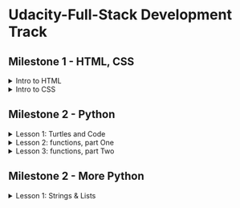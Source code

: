 # Udacity-Full-Stack Development Track
 
## Milestone 1 - HTML, CSS
<details>
  <summary>Intro to HTML </summary>

  ### 1.1- Intoduction
  - The web is a collection of documents written in html.
  - **Hypertext**: is a form of text in which documents can refer(link) to other documents and resources.
  - The web is a hypertext system.
  ### 1.2- Web pages and servers
  - Web pages are usually stored on servers.
  - A server is a special computer that isn't fundamentally different from your personal computer, but they have a programs on them that answers the browser's requests.
  - All of the resources you see on a web page stored on the same server or from other web servers.
  - Usually, to load a web page, your browser sends a request for that page to a server.
  - Hypertext transfer protocol(HTTP): The rules of how the requests and responses are work.
  - The difference between addresses with http: and https: is whether the browser uses encryption to keep your data private (the S stands for Secure).
  - A web browser is an application, like Chrome, Firefox, Edge, or Safari, that is designed for displaying web pages.
  - HTML: Hypertext Markup language, is the language that provides the structure and the text of web page.
  ### 1.3- HTML and programming
  - Syntax: is a grammer rule of a language(Rules for how could you put your code together).
  - Formalism: Computers are stupid :"D. Computer take code literally, word for word letter for letter.
  - Nesting: Some bits of code is inside other bits of code in an orderly way.
  - Ther's a lot of Help and alot of people learing code and there is a lot of resources to help.
  - One of the most important resouces is documentations.
  - [MDN](https://developer.mozilla.org/en-US/)
  ### 1.4- Text Edittor and files
  - make file and save it with .html to open inside the browser.
  ### 1.5- The Job of HTML
  - Html is made of:
    - Text that the user will actually read in the browser.
    - Markup which tells the browser what that text should look like, how it's arranged, and within markups there can be resources.
    - Resources to include other files and documents like images and videos.
  ### 1.6- Markup
  - Markup is a text wich has special meaning.
  - it calles Tags.
  - tags always open with < and ends with > wich is usally calles angle brackts.
  - An opening tag marks the beginning of an element.
  - An closing tag marks the ending of an element.
  - Technically, < em >Hello!</ em > is an element.
  ### 1.7- Breaks and empty elements
  - Browser Collapse all witespaces together, So we don't see the line breaks we put on it.
  - Whitespace includes spaces, tabs, and line breaks. When the browser displays an HTML file, it treats a run of whitespace as a single space character. In order to create a line break that will show up in the browser, use the <code> br </code> tag.
  ### 1.8- Paragraphs
  - we use Paragraphs to markup all of Paragraphs.
  - using paragraph tags instead line break to tell the browser about the structure of our text.
  ### 1.9- Lots of elements
  - <code>sub</code>  and <code>sup</code> stand for "subscript" and "superscript". Originally, HTML started out as a tool for scientific and academic work; and these are really useful for science and math, like writing x2+3x+4 = 1 or chemical formulas like H2O.
  ### 1.10- Nested elements
  - Element can be inside other element.
  - Html can't be Overlap like this:
  ```
  <em> Text <sup> Text </em> text </sup>
  ```
  ### 1.11- Block and inline
  - <code>p</code> is a block element, which means the browser creates a box around it. It also generates a margin around this box, to visually separate the paragraph from surrounding elements.
  - <code>br</code> is an inline element that just creates a line break. It doesn't have a box around it and doesn't create any margin.
  - [Block Elements](https://developer.mozilla.org/en-US/docs/Web/HTML/Block-level_elements#Elements).
  - [Inline Elements](https://developer.mozilla.org/en-US/docs/Web/HTML/Inline_elements#Elements)
  ### 1.12- Practice — The div element
  - The <code>div</code> is short for division, because that's what this element is for—you can use it to divide up the page into different sections.
  - Like the paragraph <code>p</code> element, the division <code>div</code> element has an invisible box around it—and just like <code>p</code>, it can have a border, a margin, a width, a height, and so on.
  - But a <code>p</code> element is specifically meant to contain text. In contrast, the <code>div</code> element is a generic container for whatever other elements you might want to put inside. You can use the div element to organize the content and divide the page into sections.
  ### 1.13- Lists and implied close tags
  - The default display of an unordered list (ul) uses bullet points. The default display of an ordered list (ol) uses numbers.
  - <code>li</code> can be only occur inside <code>ol</code> or <code>ul</code> tags. so that li is an element for which the closing tag is optional.
  - when browser see <code>li</code> opening tag it knows that the previous <code>li</code> must be done, so the closing tag is optional.
  - But <code>ul</code> and <code>ol</code> tags must have closing tag.
  - if we leave off the closing <code>ol</code> or <code> ul </code>, then the browser will not know when our list ends! It will simply treat everything that comes after that point as part of the list
  - The <code>p</code> element is another example of an element for which the closing tag is optional.
  - when you leave off an optional closing tag, it is still implied—that is, the browser will figure out where the element should be closed, even though you didn't explicitly tell it.

  ### 1.14- Nested lists
  ```
  <ul>
    <li>Mammals
      <ol>
        <li>Raccoons
        <li>Gorillas
      </ol>
    <li>Reptiles
      <ol>
        <li>Iguanas
        <li>Cobras
      </ol>
    <li>Birds
      <ol>
        <li>Ostriches
        <li>Ravens
      </ol>
  </ul>
  ```
  ### 1.15- Practice — Indentation
  - Instead of writing like this:
  ```
  <p>
  Does indentation matter?
  </p>
  ```
  - Use Indentation
  ```
  <p>
      Does indentation matter?
  </p>
  ```
  ### 1.16- Practice — Implied close tags
  - Without the closing <code>p</code> tag, the browser will still close the element automatically—but not until it sees the next <code>p</code> element starting. So all of the text up until that point gets included in the contents of the blue p element.
  - With <code>li</code> and <code>p</code>, the browser can figure out where to close the element. But with an element like strong, there's no way for the browser to know where you want the emphasis to stop!
  - The <code>br</code> element is a void element— it doesn't have any contents (unlike <code>p</code>, which does have contents!).
  ### 1.17- Web addresses
  - URL: Uniform Resource Locator.
    - Uniform: Standerized
    - Resource: file or other data object
    - Locator: address for finding something.
  - A fully-qualified URL contains:
    - http, https, file -> protocols
    - :// -> separate protocol from the next part.
    - ex.com -> the domain name, which tells the browser what server to connect to.
    - file -> no domain followed it.
    - / -> file path.
    -  When you're linking to the top page (or home page) of a site, the URL does not need a file path after the domain name.
    - If we look at the URL for a file on your local system, we must give the file path instead of domain.
  ### 1.18- Links and the <code>a</code> tag
  - The web is based on the idea of hypertext.
  - ```<a href="http://example.net/stuff.html">Example Page</a>```: anchor element
    - href="http://example.net": hypertext reference attribute
    - The Example Page: contents (what the user actually clicks on)
    - </ a >: closing anchor tag
  ### 1.19- Adding images
  - ```<img src="https://fakeurl.example.net/fish.png" alt="Fish">```:
    - <code>src</code> -> url of the image file(it doesn't copy the file it just tell the browser where   to find it)
    - <code>alt</code> -> description of the image, (displayed if the file is missing or the user's network connection stops before the image is loaded or if the user can't see the image for instance if they are blind).
    - empty element -> No closes tag.
  - To create an image that is a link, put an img element between the open and close tags of an <code>a</code> element.
  - for instance:
  ```<a href="https://google.com"><img src="glogo.png" alt="Google!"></a>```
  
  ### 1.20- Files and relative URLs
  - Relative URLs Is a url that has the path of the file in the local computer
  - a url without :// the browser will treat it as a relative url and look for it as s file inside the computer.
  ### 1.21- Practice — Images and relative URLs
  -  attributes always go inside the start tag of an HTML element.
  - [placekitten](https://placekitten.com/)
  - [placebear](https://placebear.com/)
  ### 1.22- Documents: The DOCTYPE tag
  ``` <!DOCTYPE html> ```
  - without this tag browser will go into quirks mode, which trying to be compatable with older versions of html.
  ### 1.23- Documents: Head and body
  ```
  <!DOCTYPE html>
  <html lang="en">
    <head>
      <title>Title of your page</title>
    </head>
    <body>
      Content goes here! (Things like paragraphs, links, and images.)
    </body>
  </html>
  ```
  - **Are head and body required?**
  - In one sense, no, but in another sense, yes.
  - The grammar of HTML does not require that you literally write a <head> or <body> tag in your HTML code. Many web developers do write these. However, if you don't, the browser will attempt to place them into your code itself.
  - It needs to put the head element around certain elements that belong there, such as title; and to put the body element around the elements that form the document's body. This means that all the head elements must appear first, and the body elements after.
  ### 1.24- Validating HTML
  - Web browsers are very lenient about how they interpret HTML. They work around small errors and omissions.
  - [validator](https://validator.w3.org/)
  
</details>

 
<details>
  <summary>Intro to CSS</summary>

  ### 2.1- Starting with style
  - CSS -> cascading style sheet.
  - language for descriping the visual appearance of the web pages, including properites such as layout, colors and fonts.
  ### 2.2- Developer tools
  - Developer Tools makes this representation look like HTML, because that's a convenient way for web developers to see what's going on in the page. But the view that you see in Elements is actually a picture of the way the browser thinks about the page internally — not just a copy of the original HTML file.
  - **Google Chrome**: Open the Chrome menu at the top right of the browser window (the three vertical dots), select and select Tools > Developer Tools, OR
  - Right-click on any page element and select Inspect.
  ### 2.3- Text to trees
  - Text edittor -> made of text.
  - Browser -> image made of pixels.
  - The Browser reads html and it turns the code into the editor into a map(tree), and then tutns it into screen.
  - This kind of data structure called tree structure because each element can have a branch.
  - DOM -> Document object model, the particular tree structue for html.
  - DOM has tree structure for each html element.
  ### 2.4- Tree structure
  - Tree structure: Not diagram, it's data structure, a way that information can be organized.
  - Rules for trees structure:
    - The tree starts with a single node, the root, which has no incoming branches(no parent).
    - Each node can have branches to new nodes(Childrens).
    - Each (non-root) node can have only one incoming branch(one parent).
  ### 2.5- Trees to boxes
  - Tree structure tuns into boxs.
  - Each element displayed into a box.
  ### 2.6- Styling HTML directly
  - The first way is to use the style attribute to apply style directly to an HTML element.
  - The second way is to use the style element along with a ruleset.
  - when styles are applied directly to an HTML element using the style attribute, these are called inline styles.
  - The idea is that the style is being applied directly in the same line as the HTML element that it is styling.
  ### 2.7- Practice — Multiple styles
  ```<p style="color: blue; text-align: center;">Hello world!</p>```
  ### 2.8- Practice — Quotes or no quotes?
  - The quotes indicate where an attribute value starts and stops, even if there are spaces inside it.
  - An attribute value: the part that comes after the = sign.
  ```<p style=color: blue; text-align: center;>Hello world!</p>```
  - When we remove Quotes, the browser thinks <code>text-align:center;</code> is an attribute name not value.
  ### 2.9- Practice — Styling HTML separately
  - CSS is a different language from HTML. That means that it has its own syntax (or grammar), which is different from the syntax for HTML.
  ### 2.10- CSS syntax
  - There are two rulesets here. Each one has a selector and a block of rules.
  - The selector occurs at the start of each ruleset, and describes what elements the ruleset will be applied to.
  
  ```
    li {
      color: green;
      margin:20px;
    }
  ```
  - <code>li</code> -> selector
  - <code>color: green;</code> -> declaration / rule 
  - <code>{color: green;margin:20px;}</code> -> declaration block
  - <code>color:</code> -> property
  - <code>green;</code> -> value
  ### 2.11- Selectors: Type
  - Type selectors are written using just the type name.
  ### 2.12- Selectors: Class and ID
  - class: is a group of things with the same characteristic.
  - Whenever you see a CSS selector starting with a dot, you know you're looking at a selector that applies to the class of elements.
  ### 2.13- Selectors: Combining
  - [MDN](https://developer.mozilla.org/en-US/docs/Learn/CSS/Building_blocks/Selectors)
  ### 2.14- What's so "cascading" about CSS?
  - The term "cascading" in Cascading Style Sheets refers to the way that style properties "cascade" down the DOM tree, starting at the top. A style applied to the body element will affect the entire document. A style applied to a lower-level element will affect that element and all its descendants.
  - A style applied at a lower level can override a style at a higher level. For instance, if the body has color: red but a paragraph within the body has color: blue, the blue will apply to that paragraph and to any elements inside it:
  
  ```
    <style>
      body { color: red; }
      p { color: blue; }
    </style>
    <body>
      <p> This will be blue, not red. <br>
        <em> Same with this. </em> </p>
    </body>
  ```
  ### 2.15- Units
  - CSS allows you to specify heights (and other distances) using inches or centimeters, but a yard (36 inches) is a much larger unit than we usually use on the web.
  - The CSS unit em is named for the size of the letter "M", and comes from print typography. The HTML element < em > is short for "emphasis". They're spelled the same, and often pronounced the same, but they have no other relation between them at all.

  ### 2.16- Boxs
  - Each element is inside a box.
  ```
    <style>
      .blue_box {
        border: 10px solid blue;
        padding: 0.5em;
        width: 150px;
        height: 100px;
      }
    </style>

    <div class="blue_box">Hooray, a box!</div>
  ```
  ### 2.17- Percentages
  - The width property only changes the width of the contents. The padding, border, and margin are not included in the width (so they add extra width around the sides of the box!).
  ### 2.18- Learning more CSS
  - Use Reference and search engine.
  - [Reference](https://developer.mozilla.org/en-US/docs/Web/CSS/Reference).
  ### 2.19- Separating style
  - Linking stylesheets: To link to a stylesheet in your HTML file, add a link element to the head of the HTML file. The syntax for the link element is just like this:
  ```
    <link rel="stylesheet" href="style.css">
  ```
  - If you are linking to a stylesheet located on another web server, you will use a full URL in the href attribute. If you're linking to one that's in the same directory as your HTML file, you can just use the filename as a relative URL.
  ### 2.20- Color
  - In browser each primary color(red, green, blue) can have 256 possible values.
  - Each primary color is stored in a single byte, a space in memory that can hold a number from 0 to 255.
  - In all cases, we need to give the amount (or you could say the intensity) of each of the three primary colors: red, green, and blue (RGB).
  - We've been using the words "amount" and "intensity". What we really mean by this is the brightness of the light. Higher values indicate brighter (more intense) light, and lower values indicate darker (less intense) light.
  - By mixing different levels of red, green, and blue, we can get different colors, at different levels of brightness.
  - To make gray, use equal amounts of red, green, and blue. But if all three colors are equal to zero, you'll get black; and if all three are the maximum value (255, FF, or 100%) you'll get white.
  - what about hex values, like #00cc66 or #99ccff? These look strange, but they work the same way. Each pair of digits is a number that gives the intensity of red, green, or blue. The reason these values look strange is because they're in a different number system—instead of the decimal system that we are used to working with, these numbers are given in the hexadecimal system.
  - Hexadecimal is not as complex as it might appear. Instead of having 10 digits (0, 1, 2, 3, 4, 5, 6, 7, 8, 9), hexadecimal has 16. Since we don't have 16 number symbols, hexadecimal counts up to 9 and then starts using letters.
  ### 2.21- Practice — Searching for properties
  - Even experienced developers don't have every single property memorized. Fortunately, it's usually easy to find what you need by looking it up in the documentation or using your favorite search engine.
  - Most of the time, you can simply type in "CSS", followed by some words related to the property. For example, if you want to know how to set the background color, searching for "css background color" will turn up the results you're looking for.
  ### 2.22- fonts
  - use font-family property.
  - [Get Started with the Google Fonts API](https://developers.google.com/fonts/docs/getting_started)
  - [Google fonts](https://fonts.google.com/).
  ### 2.23- Practice — Fonts
  - We can style fonts using a bunch of separate declarations, like this:
  ```
    font-weight: bold;
    font-style: italic;
    font-size: 14pt;
    text-decoration: underline;
  ```
  - Or we can combine all of this styling info into one declaration, by using the short-hand font property. This can be very convenient!
  - What's not so convenient is that the values for the font property have to be in a certain specific order or they won't work. This is a great example of why it's important to get comfortable looking things up in the documentation.
  - [Font Shorthand Gotchas](https://css-tricks.com/almanac/properties/f/font/)
  - what's a "gotcha"? In computer science, a gotcha is some feature of the code that is likely to trip you up and cause a mistake—in this case, the CSS language makes it easy to write a font declaration that seems like it should work, but that is really in the wrong order.
  ### 2.24- Practice — Meaning vs. style
  - Something you may have wondered is why we have both <strong></strong> and font-weight: bold;. If you want to bold some text, it seems like you could use either of these—and they would have the same results.
  - And the same seems to be true of <em></em> and font-style: italic;.
  - Why would we need CSS style properties like font-weight and font-style, when we already have HTML elements like em and strong?
  - There are a couple of reasons for this.
  - The historical reason is that HTML was created before CSS, but the engineers who designed CSS wanted it to provide more customization than HTML alone did. The default way to show emphasis is by styling it as italic. But we don't have to do it that way — we can use CSS to override the default styles. For example, we could say that we want emphasized text to be red, or in a larger font size.
  - But the differences go deeper than that. HTML code isn't only used by browsers that display on the screen. It's also used by search engines, smart speaker apps, and other programs. Those programs can't see "boldface" or "italics", but they still need to know which text on a page is more important.
  - The <code>em</code> and <code>strong</code> elements specify the meaning of their contents. In contrast, the CSS style properties are just specifying the visual appearance.
  - To repeat this in more general terms: the HTML indicates what the contents mean, while the CSS indicates how the contents should look. Web programmers refer to this as semantic markup — using markup to indicate meaning, not just appearance.
  - For example, if we place some text inside an <code>em</code> element, this is our way of indicating that this text should be emphasized in some way. But to a program that's reading the page aloud to the user, it won't use italics; it will use tone of voice. And even in a page that _is_ displayed to the user, you might want it to be emphasized using color or another property, instead of with italics.
  ### 2.25- Practice — Containers
  ```
    <style>
      .box{
        width: 100px;
        height: 100px;
        text-align: center;
        font-size: 30px;
        font-weight: bold;
        font-family: sans-serif;
        float: right;
      }
    </style>
    <div class="box red">red</div>
    <div class="box green">green</div>
    <div class="box yellow">yellow</div>
  ```
  - Each box gets floated individually, which causes them to line up in a horizontal row rather than staying in a vertical stack.
  - behavior changes if we first put the three boxes inside a container <code>div</code>.
  ```
    <style>
      .box{
        width: 100px;
        height: 100px;
        text-align: center;
        font-size: 30px;
        font-weight: bold;
        font-family: sans-serif;
      }
      .container{
        float: right;
      }
    </style>
    <div class="container">
      <div class="box red">red</div>
      <div class="box green">green</div>
      <div class="box yellow">yellow</div>
    </div>
  ```
  ### 2.26- flexbox
  - [MDN](https://developer.mozilla.org/en-US/docs/Web/CSS/CSS_Flexible_Box_Layout/Basic_Concepts_of_Flexbox)
  ### 2.27- Practice — Flexbox
  - When using flexbox, it's important to understand how the size of the container element affects the layout of the boxes that are inside of it.
  ### 2.28- Replicating a design
  ```
    /* CSS  */
    ul{
      display: flex;
      flex-wrap: wrap;
      width: 335px;
      padding: 5px;
    }

    li{
      width: 95px;
      height: 95px;
      list-style: none;
      text-align: center;
      background-color: #89c9ff;
      margin: 5px;
      font: bold 80px sans-serif;
      border: 1px solid #000
    }
  ```

  ```
    <!DOCTYPE html>
    <html lang="en">
      <head>
        <title>Tic Tac Toes</title>
        <link rel="stylesheet" href="tictactoe.css">
      </head>
      <body>
        <ul>
          <li>X
          <li>
          <li>O

          <li>
          <li>X
          <li>O

          <li>X
          <li>O
          <li>
        </ul>
      </body>
    </html>
  ```

</details>


## Milestone 2 - Python
<details>
	<summary>Lesson 1: Turtles and Code</summary>

  ### 3.1- Starting out
  - **A program**: is a set of instructions for a computer. A program is made up of lines of code. Each line tells the computer a particular detail of those instructions.
  ### 3.2- Drawing with turtles 
  - turtles: A data object that knows how to draw lines on the screen.
  ```
    import turtle
    fred = turtle.Turtle()
    fred.color("red")
    fred.forward(100)
    fred.right(135)
    fred.forward(140)
    fred.right(135)
    fred.forward(100)
  ```
  ### 3.3- Variables
  - variable: A connection between a name in the code and some data in the computer’s memory.
  - assignment statement: <code>fred = turtle.Turtle()</code>
  - <code>fred</code>: gives the name of the variable
  - <code>=</code>: takes the thing on the right and assigns it to the name on the left
  - <code>turtle.Turtle()</code>: creates a new turtle data object in memory
  ### 3.4- Changing colors
  - colors in turtle code is a string.
  - Strings in Python code always appear in quotes. The string "123" is different from the number 123.
  - right(deg): When we want the turtle to turn right, we have to tell it how far to turn, and we use degrees of angle to do it.
  ### 3.5- Changing shapes
  - An integer: is a whole number with no fraction or decimal part. Integers can be positive, zero, or negative (like -5).
  - In Python, a list is written with square brackets around it, and commas separating the items.
  ### 3.6- Finding errors
  - python run code from top to the bottom.
  - The purpose of an error message is to tell you what might be wrong, and to point to the part of your code (usually, the line number) where the problem was detected.
  ### 3.7- Modules and methods
  - Python is a case-sensitive programming language: the case or capitalization of the letters matters.
  - A module: is a file with some useful code, which we can import into our program.
  - A method: is a named block of code that can be called to get the module to do something.
  - The import turtle statement: tells Python that you want to use the turtle module in your code.
  - <code>amy.forward(100)</code>: We're calling the <code>forward</code> method on a <code>Turtle</code> object named <code>amy</code>, and giving it the input <code>100</code>.
  ### 3.8- Comments
  - a comment is a message for human readers. The computer ignores comments when running the code. In Python, a comment line begins with <code>#</code>.
  - Comments can help make your program a lot easier to understand. 
  - Comments can also be a handy tool for experimenting with your code. If you want to temporarily "turn off" some code so that it doesn't run.
  - <code>amy.penup()</code> : Deactivate the pen so that the turtle stops drawing when moving.
  - <code>amy.pendown()</code> : Activate the pen so that the turtle starts drawing when moving.
  It's probably surprising that <code>amy.speed(0)</code> is the fastest speed. A speed of 0 means that no animation takes place to show the turtle moving—instead, the turtle jumps instantly from one spot to the next.
  ### 3.9- Practice — Order matters
  - by default, Python will run each line of code in order, from top to bottom. That means that the order in which you put the lines of code in your program can make a big difference.
  ### 3.10- Using variables
  Being able to assign a value to a variable <code>favorite_color = "cyan" </code>
  ... and then use this variable to do stuff elsewhere in your code ...
  <code>mary.color(favorite_color)</code>... is an important skill to have as a programmer!.
  - <code>blah = "purple"</code>: is a bad name because it makes the program harder for human beings to understand.
  - you can assign all sorts of other things to variables too, like lists and integers.
  ### 3.11- Looping
  ```
  for side in [1, 2, 3, 4, 5]:
      amy.forward(100)
      amy.right(72)
  ```
  - In this loop, what matters is the number of things there are in the list. For now, it doesn't matter what those things are — it just matters how many of them are in the list.
  - <em>Indentation</em> is how we indicate that a line of code is <em>inside</em> the loop.
  - In Python, indentation is important!
  - we can use whatever word we want in place of side.
  ### 3.12- Lists and loops
  - In Python, a list of items is written with square brackets around it, and commas separating the items.
  ```
  for side in [1, 2, 3, 4]:
      george.forward(100)
      george.right(90)
  ```
  -  Lists and for loops work closely together. But in the above example, we're not actually using the numbers in the list — we're just using the fact that there are four of them.
  -  we can use the numbers in the list, in the code that's inside the for loop.
  ```
  import turtle

  lengths = [10, 20, 30, 40, 50, 60, 70, 80]

  dizzy = turtle.Turtle()
  dizzy.color("blue")
  dizzy.width(5)

  for length in lengths:
      dizzy.forward(length)
      dizzy.right(90)
  ```
  - The lengths variable refers to a section of the computer's memory that contains the list [10, 20, 30, 40, 50, 60, 70, 80, 90, 100].
  - Each time the loop runs, the <code>length</code> variable gets assigned a single item from the<code>lengths</code> list.
  - The key idea behind all of this is that a for loop has a special variable built into the first line of the loop. In these examples, the variable is called length.
  ### 3.13- Practice — Loop variables
  ```
  for length in [10, 20, 30, 40, 50, 60]:
      length = 100
      dizzy.forward(length)
      dizzy.right(90)
  ```
  - The first line of the loop will assign a new value to length each time the loop runs. But then, the second line (length = 100) will re-assign length to the value 100. Thus, dizzy moves forward by 100 pixels every time.
  ```
  for length in [10, 20, 30, 40, 50, 60]:
      dizzy.forward(length)
      length = 100
      dizzy.forward(length)
  ```
  - dizzy goes forward by a length of 10, and then again by a length of 100 (for a total of 110).
  ### 3.14- Mystery shape
  - angles can be used in the for loop with different values.
  ### 3.15- Loops within loops
  - Nested loops.
  ```
  import turtle
  anna = turtle.Turtle()
  for path in [1, 2, 3, 4]:
      for step in [1, 2, 3]:
          anna.forward(10)
  ```
  - The inner loop runs three times for each pass through the outer loop, and the outer loop runs four times.
  - The turtle goes forward 10 pixels each time <code>anna.forward(10)</code> is called, and this happens 12 times total, because 4 × 3 = 12. So it goes 120 pixels forward in total.
  ### 3.16- Practice — Turtle methods
  - <code>anna.width(10)</code> : Change how thick the line is.
  - <code>anna.speed(0)</code> : Draw as fast as possible.
  - <code>anna.penup()</code> : Stop drawing.
  - <code>anna.pendown()</code> : Start drawing.
  - [Turtle Documentation](https://docs.python.org/3/library/turtle.html)

  ### 3.17- Practice — More loop variables
  - Remember, the first line of a for loop comes with a special sort of variable. We say it's a "special" variable because of the fact that each time the loop runs, the variable gets assigned the next value from the list. You don't see any assignment statements, but that's how for loops work.
  ### 3.18- Thinking about errors
  - There are really three major kinds of errors that come up in programming: syntax errors, usage errors, and logic errors.
  - Syntax errors are like spelling errors. When you're learning a new language, you'll probably make a lot of them. But once you're used to the language, you'll make very few.
  - Usage errors, This is when you ask the computer to do something that doesn't make sense. Ex: <code>alison.forward("orange")</code>
  - logic errors: The program runs fine — it doesn't crash — but it doesn't do what you wanted it to do, because what you wrote isn't what you meant. These are what people mean when they say, "The computer doesn't do what you want it to; it only does what you tell it to do."
  - **Indentation**: 
  ```
  for a in [1, 2, 3]:
      # code here will run 3 times.
      for b in [4, 5, 6]:
          # code in here will run 9 times
      # but code here will run only 3 times!
  ```
  ### 3.19- Rainbow turtles
  ```
  import turtle
  mai = turtle.Turtle()
  rainbow = ["red", "orange", "yellow", "green", "blue", "purple"]


  # Write whatever code you want here!
  mai.width(5)
  mai.speed(0)

  for color in rainbow:
      mai.color(color)
      for inner in [1,2,3,4,5]:
          mai.forward(50)
          mai.right(144)
      mai.right(60)
      mai.penup()
      mai.forward(50)
      mai.pendown()
      mai.hideturtle()
  ```
  ### 3.20- Review
  - A method call asks an object, such as a turtle, to perform some action, such as moving forward. A method call can take additional inputs.
  - Quotes are how we indicate a string value in Python.
  - NameError is a really common error message from Python, and it means that the code tried to use a variable before defining it. For instance, <code>matthew.right(45)</code> will give a NameError if you don't have a turtle named matthew yet.

</details>

<details>
	<summary>Lesson 2: functions, part One</summary>
  
  ### 4.1- Statements
  - There are two kinds of Statements:
    - Simple Statements
    - compound Statements
  - Simple Statements:
    - <code>sides = 12</code>: Assignment Statement.
    - <code>import turtle</code>: import Statement.
    - <code>mary.color("purple")</code>: Method call Statement.
  - Compound Statements Controls:
    - **Whether** the code runs.
    - **When** the code runs.
    - **How many** times the code runs.
  - **Control Flow**: is the order in which statements are executed in a piece of code.
  - The default control flow is from the top to the bottom.
  - Compound Statements change the default control flow.
  ### 4.2- The range function
  - The best programmers write fewer lines of code rather than more.
  - The list <code>[0, 1, 2, 3, 4, 5, 6]</code> has seven items, so we'll write <code>range(7)</code> instead.
  ### 4.3- Crunching numbers (1/2)
  - Expression: Is a piece of code that resolves to some values.
  - <code>5 + 9 * 2</code> -> Expression.
  - <code>+, * </code> -> Operators.
  - <code>5, 9, 2</code> -> Operands.
  - Some Usage for Expressions:
  ```
    howard = turtle.Turtle()
    for side in [1, 2, 3, 4, 5, 6, 7, 8, 9, 10]:
      howard.forward(side * 10)
      howard.right(90 - side)
  ```
  - Dividing 360 by <code>sides</code> will give the correct turning angle for any number of sides.
  ```
    sides = 5
    length = 100
    t = turtle.Turtle()
    t.color("orange")
    for side in range(sides):
        t.forward(length)
        t.right(360 / sides)
  ```
  ### 4.4- Crunching numbers (2/2)
  - To drow This shape:
  
  <p><img src="https://video.udacity-data.com/topher/2018/March/5ab5dd13_spirangle/spirangle.png"/></p>
  
  ```
  import turtle
  t = turtle.Turtle()
  t.color("cyan")

  for side in range(19):
      t.forward(side*10)
      t.right(120)
  ```
  ### 4.5- What's a function?
  - A function is a block of code that has a name, but that doesn't run until we tell it to.
  - We can tell a function to run by <em>calling</em> that function.
  - To <em>call</em> a function, use the name of the function, followed by parentheses.
  - **Callable code**: is the code that will only run when a call statement is used.
  -  A function call like <code>range(100)</code> do:
    - Runs the code in the function.
    - Passes <em>input</em> to the function.
    - Gets back some <em>output</em> from the function.
		
  - A **method** is a function that's associated with an object. It is a special kind of functions.
  - Every method is a function but not Every function is a method.
  - <code>edna.home()</code> is a call to the method named home on an object named <code>edna</code>.
  - <code>max(23, 17)</code> is a call to the function named <code>max</code>.
  - **Argument**: is a value that we can pass to a function when we call that function.
	
  ### 4.6- Defining functions

  ```

  def spiral():
      t = turtle.Turtle()
      t.color("cyan")
      for n in range(100):
          t.forward(n)
          t.right(20)

  spiral()

  ```
  ### 4.7- Parameters and arguments
  - When we define a function, we specify its parameters: <code>def spiral(sides, turn, color, width): </code>
  - When we call a function, we specify its arguments: <code>spiral(150, -30, "blue", 10) </code>
  - Parameters are just variables: Because the variable, is given as part of the function definition, we call it a parameter.
  - Arguments are just inputs: it's just some input that we pass to a function.
  - When we say that it "passes" this argument, all we mean is that it assigns this number to the corresponding parameter.
  - "passing an argument to a function" is really just another way that we can assign a value to a variable.
  <p> <img src="https://video.udacity-data.com/topher/2018/September/5ba5c286_arguments-to-parameters/arguments-to-parameters.png"/> </p>
  
  ### 4.8- Defining a <code>draw_square</code> function
  - function has to be defined before we can call it — otherwise, we'll get an error.
  - we only have to define the function one time in our program.
  ```
  import turtle
  jack = turtle.Turtle()
  jack.color("yellow")

  def draw_square():
    for side in range(4):
      jack.forward(100)
      jack.right(90)

  draw_square()

  for square in range(80):
    draw_square()
    jack.speed(0)
    jack.forward(5)
    jack.left(5)
  ```
  
  ### 4.9- Adding a parameter to <code>draw_square</code>
  - By putting a parameter in the function definition, we make it possible to pass that function some input when we call it.
  ```
  def draw_square(length):
    for side in range(4):
      jack.forward(length)
      jack.right(90)
  ```
  ### 4.10- Make your own function
  - Apply this pattern:
  <p> <img src="https://video.udacity-data.com/topher/2017/December/5a37d29c_screen-shot-2017-12-18-at-6.36.52-am/screen-shot-2017-12-18-at-6.36.52-am.png"/> </p>
  
  ```
  # Write a function here that creates a
  # turtle and draws a shape with it.
  def tringles(color, start):
    t = turtle.Turtle()
    t.color(color)
    t.width(3)
    t.speed(0)
    t.right(start)
    for n in range(6):
      for side in range(3):
        t.forward(100)
        t.right(120)
        t.hideturtle()
      t.right(15)

  # Call the function multiple times.

  tringles('orange', 0)
  tringles('red', 120)
  tringles('yellow', 240)
  ```
  ### 4.11- Variable scope
  - **scope**: the part of the code for which a variable is defined
  - **Local scope**: Defined inside a function. can only be used inside that function. It isn't defined outside.
  - **global variable**: Defined outside of a function. It is defined everywhere in the code.
  ### 4.12- Indent with care!
  - Some indentation mistakes will cause Python to give an error message. Others (like having a line outside of a loop when you meant for it to be inside of a loop) won't throw an error—instead, they'll simply cause the code to do something you didn't expect!
  
  ### 4.13- If this equals that
  - <code>==</code> ->To check for conditions:
  ```
  import turtle

  romeo = turtle.Turtle()
  juliet = turtle.Turtle()

  juliet.color("misty rose")
  juliet.width(3)

  romeo.color("violet")
  romeo.width(3)

  romeo_last_name = "montague"

  romeo.left(40)
  romeo.forward(100)
  for side in range(185):
      romeo.forward(1)
      romeo.left(1)
  romeo.hideturtle()

  if romeo_last_name == "montague":
      juliet.left(140)
      juliet.forward(100)
      for side in range(185):
          juliet.forward(1)
          juliet.right(1)
      juliet.hideturtle()
  ```
  ### 4.14- if / else
  - It's a variation on the if statement. The way it works is that the condition is checked, and if it's true, then the code under the if line will run; but if the condition is false, the code under the else line will run instead.
  
  ### 4.15- Modulo (1/3)
  - Modulo operator, %, divides one number by another—and then gives the remainder of that division.
  - [great video](https://www.khanacademy.org/math/arithmetic/arith-review-multiply-divide/arith-review-remainders/v/introduction-to-remainders).
  - [practice problems you can try out.](https://www.khanacademy.org/math/arithmetic/arith-review-multiply-divide/arith-review-remainders/e/division-with-remainders-1).
  - The most important concept here is not the math itself. The key idea is that **we need a way to create a repeating pattern**—and the modulo operator gives us a way to do that.
  -  If we have <code>a % b</code> and <code>b</code> is bigger, then the remainder will simply be <code>a</code>.
  - For example:
    - <code>7 % 10</code> gives the result <code>7</code>
    - <code>7 % 100</code> gives the result <code>7</code>
    - <code>7 % 1000</code> gives the result <code>7</code>
  - A common thing to do with the modulo operator is to use it with an **increasing sequence** of numbers. For example, we can do <code>1 % 5</code>, then <code>2 % 5</code>, then <code>3 % 5</code>, and so on.
  ### 4.16- Modulo (2/3)
  ```
  import turtle

  t = turtle.Turtle()
  t.width(3)
  t.color("yellow")
  t.penup()
  t.back(200)
  t.pendown()
  for n in range(10):
      t.forward(50)
      t.left(90)
      t.forward(50)
      t.right(90)

  t.hideturtle()
  ```
  - Make staircase pattern. But do it with only one use of the <code>forward</code> method in your code. 
  ```
  for n in range(10):
      t.forward(50)
      if n % 2 == 0:
          t.left(90)
      else:
          t.right(90)

  t.hideturtle()
  ```
</details>


<details>
	<summary>Lesson 3: functions, part Two</summary>
  
  ### 5.1- Returning a value
  ```
  def simple_function():
    return 10

  distance = simple_function() # is equivalent to: distance = 10
  ```
  - When we say that it "returns the number <code>10</code>" what we mean is this: This code works the same as if the function call, <code>simple_function()</code>, were replaced by the number <code>10</code>.
  - So a return statement takes a value and returns it back to the place from which the function was called.
  
  ### 5.2- Returning a value (3/3)
  - Function ca have more than one <code>return</code> statements.
  - Only the first <code>return</code> statement will run and the program will get out of the function.
  ```
  def simple_function():
    return 10 # will execute this line
    # These all will be dead code
    return 12
    return 14
    return 16
  ```
  - **Dead code**: Code that can be in a program but never do anything.
  - The only way to Use multiple <code>return</code> statements with <code>if</code>:
  ```
  def bead_color(num):
      if num % 3 == 0:
          return "red"
      if num % 3 == 1:
          return "green"
      if num % 3 == 2:
          return "blue"
  ```
  ### 5.3- Passing arguments in loops (1/3)
  - When we call a function from inside a loop, we can use the loop variable as input for that function. This allows us to call the same function repeatedly, but pass it a different input each time.
  ```
  for angle in [180, 135, 90, 45, 0]:
    star("red", 5, 50, angle, 100)
  ```
  - Each time through the loop, the <code>angle</code> variable will get a new number assigned to it (from the list), and we can then pass this to the <code>star</code> function when we call it.
  ### 5.4- Passing arguments in loops (3/3)
  - Drow this pattern:
  <p><img src="https://video.udacity-data.com/topher/2018/September/5baec871_passing-polygons/passing-polygons.png" /> </p>
  
  - The smallest polygon has 3 sides and the largest has 14!
  
  ```
  import turtle

  def polygon(sides, length):
    t = turtle.Turtle()
    t.color("lime")
    t.speed(0)
    angle = 360 / sides
    for side in range(sides):
      t.forward(length)
      t.right(angle)
    t.hideturtle()

  for side in [3, 4, 5, 6, 7, 8, 9, 10, 11, 12, 13, 14]:
      polygon(side, 35)
  ```
  ### 5.5- Fizz Buzz, turtle style
  - The idea of the game is: 
    - If the number is evenly divisible by 3, you say "Fizz"
    - If the number is evenly divisible by 5, you say "Buzz"
    - If the number is evenly divisible by both 3 and 5, you say "FizzBuzz"
  - When we say "evenly divisible", we just mean that we can divide the one number by the other and not get any remainder.
  - This is one way we can check for a number that is divisible by both <code>3</code> and <code>5</code>:
  ```
  if x % 3 == 0:
    # Fizz
    if x % 5 == 0:
        # Buzz
  ```
  - First, we check if the number is divisible by <code>3</code>. If it's not, then the whole structure gets skipped over (none of the code inside gets run!). But if the number is divisible by <code>3</code>, then it will also check whether the number is divisible by <code>5</code>.
  ```
  import turtle

  def fizz(tur):
      # A red square bead.
      tur.color("red")
      tur.left(90)
      for side in [10, 20, 20, 20, 10]:
          tur.forward(side)
          tur.right(90)

  def buzz(tur):
      # A green hexagonal bead.
      # Fits inside the red bead.
      tur.color("green")
      tur.left(60)
      for side in range(6):
          tur.forward(10)
          tur.right(60)
      tur.right(60)

  def plain(tur):
      # A gray octagonal bead.
      tur.color("gray")
      tur.left(90)
      for side in [4, 8, 8, 8, 8, 8, 8, 8, 4]:
          tur.forward(side)
          tur.right(45)
      tur.right(45)

  # Set up the turtle to draw beads.
  t = turtle.Turtle()
  t.speed(0)
  t.width(2)
  t.penup()
  t.back(180)  # Back up to make room!
  t.pendown()

  for num in range(16):
      # Change this code:

      if num % 3 == 0:
          fizz(t)
          if num % 5 == 0:
              buzz(t)
      else:
          if num % 5 == 0:
              buzz(t)
          else:
              plain(t)
      # Advance to the next bead spot.
      t.color("gray")
      t.forward(22)
  t.hideturtle()
  ```
  ### 5.6- The random module
  - **Deterministic program**: a program that always produces the same output for a given input.
  - When we want to change this Deterministic behavior, we use random module.
    - <code>random.choice([items])</code> -> To use the function, we simply call it and pass it a list. The function then returns a random item from the list.
    
    ```
    cards = ["ace", 2, 3, 4, 5, 6, 7, 8, 9, "jack", "queen", "king"]
    my_card = random.choice(cards)
    ```
    
    - <code>random.randint(lower, upper)</code> -> randint stands for "random integer", because that's exactly what it does—it returns a random integer.
    
    ```
    die_roll = random.randint(1, 6)
    ```
  - To make random shape:
  
  ```
  import turtle
  import random


  colors = ["red", "orange", "yellow", "green", "blue", "purple"]

  t = turtle.Turtle()
  t.width(20)

  for step in range(100):
      # Change this to use a random number.
      angle = random.randint(-90,90)

      # Change this to use a random color.
      color = random.choice(colors)

      t.color(color)
      t.right(angle)
      t.forward(10)
  ```
  
  ### 5.7- Comparison operators
  - Python has several other comparison operators:
  
  | Operation           | What it means   |
  | ------|:-----:|
  | <code>a == b</code> | Is <code>a</code> equal to <code>b</code>?  |
  | <code>a < b</code> | Is <code>a</code> less than <code>b</code>? |
  | <code>a > b</code> | Is <code>a</code> greater than <code>b</code>? |
  | <code>a <= b</code> | Is <code>a</code> less than or equal <code>b</code>? |
  | <code>a > b</code> | Is <code>a</code> greater than or equal <code>b</code>? |
  | <code>a != b</code> | Is <code>a</code> not equal to <code>b</code>?  |
  
  ### 5.8- if and elif
  
  ```
  mood = "happy"
  if mood == "happy":
      riley.color("yellow")
  if mood == "sad":
      riley.color("blue")
  else:
      riley.color("gray")
  ```
  - This code makes color gray, instead yellow, because it treats the second <code>if</code> statement as a separate statement, that its result overrides the first <code>if</code> statement result.
  - To fix that we can use nesting:
  ```
  if mood == "happy":
      riley.color("yellow")
  else:
      if mood == "sad":
          riley.color("blue")
      else:
          riley.color("gray")
  ```
  - Sometimes nesting is very useful, or even necessary, but ... it kind of makes my brain hurt! And in this case, it's avoidable if we use <code>elif</code>
  - We can also fix that with <code>elif</code>, wich makes all <code>if</code> statements one compound:
  ```
  if mood == "happy":
    riley.color("yellow")
  elif mood == "sad":
      riley.color("blue")
  else:
      riley.color("gray")
  # The result will be yellow
  ```
  - we can use random module To pick a random mood:
  ```
  import turtle
  import random

  riley = turtle.Turtle()
  riley.width(5)

  # Add your code here.
  moods = ["happy", "sad", "bored", "depressed"]
  mood = random.choice(moods)
  if mood == "happy":
      riley.color("yellow")
  elif mood == "sad":
      riley.color("red")
  elif mood == "bored":
      riley.color('orange')
  elif mood == "depressed":
      riley.color('black')
  else:
      riley.color("gray")

  for side in range(5):
      riley.forward(100)
      riley.right(144)
  ```
  
  ### 5.9- Staying in bounds
  - <code>t.xcor()</code> -> returns the x coordinate of turtle object.
  - <code>t.ycor()</code> -> returns the y coordinate of turtle object.
  - If the turtle's canvas is 400 by 400 pixels in size:
    - If the turtle is off to the left, their x-coordinate will be less than -200 (for example, -201).
    - If the turtle is off to the right, their x-coordinate will be more than 200 (for example, 201).
  ```
  for step in range(2000):
      t.forward(1)
      # Add your code here
      if t.xcor() > 190 or t.xcor() < -190:
          t.left(180)
          t.forward(1)
  ```


</details>


## Milestone 2 - More Python

<details>
  <summary>Lesson 1: Strings & Lists</summary>

### 6.1- Variables vs. literals
- Interactive mode, also known as the REPL provides us with a quick way of running blocks or a single line of Python code. The code executes via the Python shell, which comes with Python installation. Interactive mode is handy when you just want to execute basic Python commands or you are new to Python programming and just want to get your hands dirty with this beautiful language.
- To access the Python shell, open the terminal of your operating system and then type "python". Press the enter key and the Python shell will appear. This is the same Python executable you use to execute scripts, which comes installed by default on Mac and Unix-based operating systems.
-	variable names (identifiers) -> can assign to all sorts of different data in the computer's memory using assignment `distance = sortOfData`.
- literals: represents the same fixed value every time like `10`, `"yummy"`.

### 6.2- Length
- `>>> len(variable or literal)` -> Returns the length of the variable or the literal.
- There is a Python module called `unicodedata` that lets you look up characters by name, including emoji:

```
>>> import unicodedata
>>> unicodedata.lookup("snake")
'🐍'
>>> unicodedata.lookup("cat")
'🐈'
```
- Emoji are usually wider on screen than letters or numbers; in a monospaced font they usually take up the space of two characters. They also take up more computer memory. But the length of a Python string depends only on the number of characters in it, not on what kind of characters they are:
```
>>> len("🐍")
1
>>> len("🐍🐍🐍")
3
>>> len("蛇 = 🐍")
5
```

### 6.3- Indexing
- We've seen that lists and strings have some things in common. Strings and lists both:
	-	Have a length.
	-	Are sequences.
	-	Can be looped over.
- The underlying idea of indexing is simple: It's just a way to give a number to each item in a sequence, so that you can tell Python which item you're referring to.
- Note that indexes start at `0`, not `1`. So the first item in a sequence would have an index of `0`, while the second would have an index of `1`, the third an index of `2`, and so on.
- You can also use negative numbers as indexes. If `word` is a string, then `word[-1]` is the last character of that string, and `word[-2]` is the second-last, and so forth.
- `word = "Fish"` -> The letter "s" is both `word[2]` counting from the left, and `word[-2]` counting from the right, if word is the string "Fish".

### 6.4- IndexError
- Assume that you just started Python and no new variables have been defined
	- `2 + "bears"` -> TypeError
	- `print(donkey)` -> NameError
	- `import explosion` -> ModuleNotFoundError
-	A string with no characters in it is an empty string: `word = ""`.
-	The IndexError message happens when you're trying to use an index to access a particular item, but there is no item with that index.
```
no_words = ""
print(no_words[0])
```
- You can avoid IndexError by writing loops that don't go past the end of the string. There are multiple ways to accomplish this:
`for char in word:` Or `for n in range(len(word)):`.

### 6.5- Slicing (1/2)
- `>>> "python"[0:2]` -> 'py'
- `>>> "python"[1:5]` -> 'ytho'
- `>>> "python"[0:5]` -> 'pytho'
- `>>> "python"[0:6]` -> 'python'
- `>>> "python"[:]` -> 'python'
- Now we have a string stored in the `word` variable, and we have the `length` of that string stored in the length variable. In this case, the length is `10`.

```
>>> word = "definitely"
>>> length = len(word)
```
- `>>> word[:length]` -> 'definitely'

- `>>> word[:length - 2]` ->  'definite'

- `>>> word[length - 8:]` -> 'finitely'

- `>>> word[length - 8:length - 2]` ->  'finite'

### 6.6- Concatenation (1/2)
- The `+` operator will perform arithmetic addition on two numbers, merge two lists, or concatenate two strings.
- `>>> 1 + 1` -> 2
- `>>> '1'+ ' ' + '1'` ->'1 1'
- `>>> '1' + 1 ` -> TypeError
-  A function called `adverbly` that takes a string as input and returns that string with "ly" appended to it:
```
def adverbly(str):
    return str + 'ly'
print(adverbly("quick")) #Prints quickly
```
### 6.7- Strings to numbers to strings

```
>>> n = input("Please enter a number: ")
Please enter a number: 2
>>> n * 2
```
- The result is `'22'`

```
>>> n = input("Please enter a number: ")
Please enter a number: 2
>>> int(n) + 2
```
- The result is `4`.

- In this next exercise, your goal is to write a program that asks the user for three numbers, adds those numbers up, and then prints a message saying what the sum is. Like this:

```
Enter a number: 2
Enter another number: 1
Enter a third number: 3
2 + 1 + 3 = 6
```
- Solution:
```
n1 = input("Enter a number: ")
n2 = input("Enter another number: ")
n3 = input("Enter a third  number: ")

result = int(n1) + int(n2) + int(n3)

f"{n1} + {n2} + {n3} = {result}"
```

### 6.8- Methods on strings
- `startswith` method is  simply a function that checking if one string starts with another. It is associated with a specific object.
- String predicates -> which means that they return `True` or `False` to indicate something about the string.
- [ list of string methods](https://docs.python.org/3/library/stdtypes.html#string-methods)

### 6.9- Boolean values
- `and` operation:
	- `>>> True and True` -> `True`
	- `>>> True and False` -> `False`
	- `>>> False and False` -> `False`

- `or` Operation:
	- `>>> True or True` -> `True`

	- `>>> True or False` -> `True`

	- `>>> False or False` -> `False`
- The function should return <code>True</code> if the string is between <code>8</code> and <code>64</code> characters long, and <code>False</code> otherwise.
```
def good_length(s):
    return len(s) > 8 and len(s) < 64
```
- There is a third boolean operation called `not`:
	- not x is true if x is false.
	- not x is false if x is true.
- An interesting consequence of these rules is that `not (x and y)` is the same as `(not x) or (not y)`. Similarly, `not (x or y)` is the same as `(not x) and (not y)`.

### 6.10- Operations on lists
-	Strings and lists have something important in common: They are both sequence types. That is, they're both data types that represent a sequence of values, not just a single value.
-	With a string, the values are the individual characters; with a list, they can be just about anything. But in both cases, there's a set of items, and the items have index numbers to identify the sequence in which they're ordered.
-	First, define the following list: `>>> my_list = ["a", "b", "c", "d"]`
	- `>>> my_list[1]` -> 'b'

	- `>>> my_list[0:2]` ->  ['a', 'b']

	- `>>> len(my_list)` -> 4 

	- `>>> my_list[3] == "d"` -> True

- Write a function total_length that takes a list of strings and returns the sum of the lengths of all the strings in that list:
```
def total_length(list_of_strings):
    total = 0
    for string in list_of_strings:
        total += len(string)
    return total
```

### 6.11- Methods on lists
- create a list in your Python interpreter: `>>> words = ["echidna", "dingo", "crocodile", "bunyip"]`.
- `words.append("platypus")`-> Add one item to the end of a list.
- `words.extend("abc")`-> Add possibly several items to the end of a list.
- `words.sort()`-> Change a list so it is in alphabetical (and numerical) order.
- `words.reverse()`-> Change a list so it is in the opposite order from how it was before.
- These methods all works on a list , Modify it, but don't returns any value.
- `append()` -> Adds its argument as a single item to the end of the list. It only ever adds one item to a list.
- `extend()` -> Treats its argument as a sequence and adds each item in the sequence to the end of the list. In other words, it adds a sequence of items to a list.
- `extend()` similar to `append()` with for loop:
```
>>> first_list = [1, 2, 3]
>>> second_list = [4, 5, 6]
>>> for item in second_list:
...     first_list.append(item)
... 
>>> first_list
```

### 6.12- Mutable vs. immutable
- lists are **mutable**. That means you can change the items in a list after it has been created.
- In addition to adding new items with methods like `append` and `extend`, you can also replace current items with new ones. You do this using the index operator `[]`.
- So lists are **mutable** (they can be changed), but strings are **immutable** (they cannot be changed).

```
>>> breakfast = 'waffles'
>>> new_breakfast = breakfast + ' and strawberries'
>>> new_breakfast
'waffles and strawberries'
```
- It may seem like we're modifying a string here, but what's actually happening in the computer's memory is that we are creating a new string. The old string is still exactly where it was, and hasn't been changed:
```
>>> breakfast
'waffles'
```

- Try this example with lists:
```
>>> first_list = [1, 2, 3]
>>> second_list = first_list
>>> second_list
>>> 
```
- You just saw that when you changed the items in `first_list`, this also affected `second_list`.
- Because <code>first_list</code> and <code>second_list</code> don't actually refer to two separate lists. It's the same <em>one</em> list, with two different names.

### 6.13- Augmented assignments
- The effect of `n = n + 1` and `n += 1` is the same. The latter is called an **augmented assignment** statement, because it's an assignment statement but it augments the existing value rather than replacing it.

- What do you think the new value of dog will be?
```
>>> dog = "woof"
>>> dog *= 2
```
- Solution is: 'woofwoof'.

### 6.14- while loops (1/5)
- A `while` loop will run while some condition is True. As soon as the condition is False, the loop will stop.

```
>>> password = ''
>>> while password != 'fizzbuzz':
...     password = input('Please enter the password: ')
```

- To make Count Down:
```
import time

n = 10
while n > 0:
    print(n)
    n -= 1
    time.sleep(1)
print("Blastoff!")
```

### 6.15- Infinite loops and breaking out
- It's possible to write code that gets stuck in an **infinite loop**! This happens when the condition you set up can only ever be True.

```
while 2 == 2:
    # Do something forever and ever without stopping
```
- If this happens while you're experimenting in the interpreter, you may have to stop the program. You can do this by pressing Ctrl + C (or in the absolute worst case, you can quit and re-open your terminal).

- There's another way to exit from an infinite loop. Inside a while or for loop, you can use the `break` statement to immediately exit the loop.
```
def no_repeating():
    words = []
    while True:
        word = input("Tell me a word: ")
        if word in words:
            print("You told me that word already!")
            break
        words.append(word)
    return words
```
- A `break` statement will always skip to the end of the innermost while or for loop. If you have a loop inside another loop, it will only exit the inside loop.

### 6.16- Finding substrings (1/4)
- When we search a string for substrings, we'll use index numbers to describe where the substring is found. For instance, if we search for 'ook' in 'cookbook', we'll say that it's found at positions 1 and 5. This means that if we take a slice of length 3 starting from one of these positions, we'll see that substring:
```
>>> location = 5
>>> size = 3
>>> word[location : location+size]
ook
```

### 6.17- Finding substrings (2/4)
- Our first goal will be to write a function, is_substring, that simply checks whether one string is a substring of another. If the first string is a substring of the other, it should return True; otherwise, it should return False.
```
def is_substring(substring, string):
    index = 0
    while index < len(string):
        if string[index : index + len(substring)] == substring:
            return True
        index += 1
    return False
```

### 6.18- Finding substrings (3/4)
- Change `count_character` to `count_substring`:
```
def count_character(string, target):
    index = 0
    total = 0
    while index < len(string):
        if string[index] == target:
            total += 1
        index += 1
    return total
```

```
def count_substring(string, target):
    total = 0
    index = 0
    while index < len(string):
        if string[index : index + len(target)] == target:
            total += 1
        index += 1 
    return total
		
# Here's a call you can test it with. This should print 4:
print(count_substring('love, love, love, all you need is love', 'love'))
```
- Overlapping matches: With the solution above, the function counts **overlapping matches**:

```
>>> count_substring('AAAA', 'AA')
```

There's one sense in which the answer is `2`, and another sense in which it's `3`. It depends on whether matches are allowed to overlap!

- We can solve the problem by making some modifications inside the function's while loop:

```
if string[index : index + len(target)] == target:
    total += 1
    index += len(target)
else:
    index += 1
```
- So here's the new version of the function:

```
def count_substring(string, target):
    total = 0
    index = 0
    while index < len(string):
        if string[index : index + len(target)] == target:
            total += 1
            index += len(target)   # <- This is the key line
        else:
            index += 1
    return total
```

The new code is saying that if we count a substring, we'll advance the index position forward by len(target) so that we skip over the rest of the characters in the substring.

### 6.19- Finding substrings (4/4)
- Here's one way to write the `locate_first` function. We've only had to change a few things from the `count_substring` function: instead of returning a total, we return the index on a successful match, or the value `-1` on no match:

```
def locate_first(string, sub): 
    index = 0
    while index < len(string):
        if string[index : index + len(sub)] == sub:
            return index
        else:
            index += 1
    return -1
```
- let's take it one step further and see if we can make a function that locates all instance of a substring:

```
def locate_all(string, sub):
    matches = []
    index = 0
    while index < len(string):
        if string[index : index + len(sub)] == sub:
            matches.append(index)
            index += len(sub)
        else:
            index += 1
    return matches
		
>>> locate_all('cookbook', 'ook')
[1, 5]
>>> locate_all('yesyesyes', 'yes')
[0, 3, 6]
>>> locate_all('the upside down', 'barb')
[]
```

### 6.20- More methods on strings
- Assume that we've got the entire text of the novel A Tale of Two Cities in a string variable called tale:
- How many times does the word "chocolate" occur in the novel? -> `tale.count("chocolate")`.
-	Yes or no: Does the word "chocolate" occur in the novel? -> `"chocolate" in tale`.
-	How far into the novel is the first occurrence of the word "chocolate"? -> `tale.find("chocolate")`.

### 6.21- Joining
- `"joiner".join("str")` -> sepatates the str with the joiner.
- Write a function breakify that takes a list of strings, and returns a single string with <br> inserted between each two strings in the list:
```
def breakify(strings):
    return "<br>".join(strings)
```

### 6.22- Silly sentences
- Make silly Random sentense choosen from `words` module :"D :

```
nouns = ['apple', 'ball', 'cat', 'dog', 'elephant',
         'fish', 'goat', 'house', 'iceberg', 'jackal',
         'king', 'llama', 'monkey', 'nurse', 'octopus',
         'pie', 'queen', 'robot', 'snake', 'tofu',
         'unicorn', 'vampire', 'wumpus', 'x-ray', 'yak',
         'zebra']

verbs = ['ate', 'bit', 'caught', 'dropped', 'explained',
         'fed', 'grabbed', 'hacked', 'inked', 'jumped',
         'knitted', 'loved', 'made', 'nosed', 'oiled',
         'puffed', 'quit', 'rushed', 'stung', 'trapped',
         'uplifted', 'valued', 'wanted']

templates = [
        'Waiter! I found a {{noun}} in my {{noun}}!',
        'The {{noun}} {{verb}} the {{noun}}.',
        'If you {{verb}} the {{noun}}, '
        'the {{noun}} will get you.',
        "Let's go: the {{noun}} is {{verb}}.",
        'Colorless green {{noun}}s {{verb}} furiously.'
]
```

- Generate Sentense:

```
import random
import words


def silly_string(nouns, verbs, templates):
    # Choose a random template.
    template = random.choice(templates)

    # We'll append strings into this list for output.
    output = []

    # Keep track of where in the template string we are.
    index = 0

    while index < len(template):
        if template[index:index+8] == '{{noun}}':
            # Add a random noun to the output.
            output.append(random.choice(nouns))
            index += 8
        elif template[index:index+8] == '{{verb}}':
            # Add a random verb to the output.
            output.append(random.choice(verbs))
            index += 8
        else:
            # Copy a character to the output.
            output.append(template[index])
            index += 1

    # Join the output into a single string.
    output = ''.join(output)

    return output


if __name__ == '__main__':
    print(silly_string(words.nouns, words.verbs,
        words.templates))
```


</details>
















